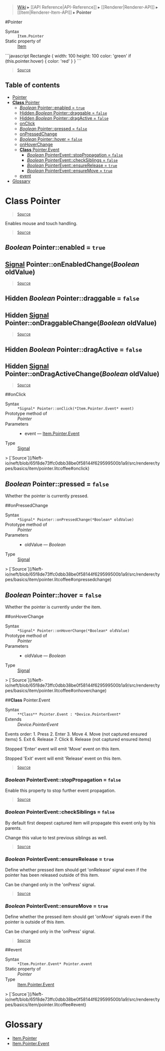 > [Wiki](Home) ▸ [[API Reference|API-Reference]] ▸ [[Renderer|Renderer-API]] ▸ [[Item|Renderer-Item-API]] ▸ **Pointer**

#Pointer
<dl><dt>Syntax</dt><dd><code>Item.Pointer</code></dd><dt>Static property of</dt><dd><a href="/Neft-io/neft/Renderer-Item-API.md#class-item">Item</a></dd></dl>
```javascript
Rectangle {
    width: 100
    height: 100
    color: 'green'
    if (this.pointer.hover) {
        color: 'red'
    }
}
```

> [`Source`](/Neft-io/neft/blob/65f8de73ffc0dbb38be0f58144f629599500b1a9/src/renderer/types/basics/item/pointer.litcoffee#pointer)

## Table of contents
* [Pointer](#pointer)
* [**Class** Pointer](#class-pointer)
  * [*Boolean* Pointer::enabled = `true`](#boolean-pointerenabled--true)
  * [Hidden *Boolean* Pointer::draggable = `false`](#hidden-boolean-pointerdraggable--false)
  * [Hidden *Boolean* Pointer::dragActive = `false`](#hidden-boolean-pointerdragactive--false)
  * [onClick](#onclick)
  * [*Boolean* Pointer::pressed = `false`](#boolean-pointerpressed--false)
  * [onPressedChange](#onpressedchange)
  * [*Boolean* Pointer::hover = `false`](#boolean-pointerhover--false)
  * [onHoverChange](#onhoverchange)
  * [**Class** Pointer.Event](#class-pointerevent)
    * [*Boolean* PointerEvent::stopPropagation = `false`](#boolean-pointereventstoppropagation--false)
    * [*Boolean* PointerEvent::checkSiblings = `false`](#boolean-pointereventchecksiblings--false)
    * [*Boolean* PointerEvent::ensureRelease = `true`](#boolean-pointereventensurerelease--true)
    * [*Boolean* PointerEvent::ensureMove = `true`](#boolean-pointereventensuremove--true)
  * [event](#event)
* [Glossary](#glossary)

# **Class** Pointer

> [`Source`](/Neft-io/neft/blob/65f8de73ffc0dbb38be0f58144f629599500b1a9/src/renderer/types/basics/item/pointer.litcoffee#class-pointer)

Enables mouse and touch handling.

> [`Source`](/Neft-io/neft/blob/65f8de73ffc0dbb38be0f58144f629599500b1a9/src/renderer/types/basics/item/pointer.litcoffee#class-pointer)

## *Boolean* Pointer::enabled = `true`

## [Signal](/Neft-io/neft/Signal-API.md#class-signal) Pointer::onEnabledChange(*Boolean* oldValue)

> [`Source`](/Neft-io/neft/blob/65f8de73ffc0dbb38be0f58144f629599500b1a9/src/renderer/types/basics/item/pointer.litcoffee#boolean-pointerenabled--true-signal-pointeronenabledchangeboolean-oldvalue)

## Hidden *Boolean* Pointer::draggable = `false`

## Hidden [Signal](/Neft-io/neft/Signal-API.md#class-signal) Pointer::onDraggableChange(*Boolean* oldValue)

> [`Source`](/Neft-io/neft/blob/65f8de73ffc0dbb38be0f58144f629599500b1a9/src/renderer/types/basics/item/pointer.litcoffee#hidden-boolean-pointerdraggable--false-hidden-signal-pointerondraggablechangeboolean-oldvalue)

## Hidden *Boolean* Pointer::dragActive = `false`

## Hidden [Signal](/Neft-io/neft/Signal-API.md#class-signal) Pointer::onDragActiveChange(*Boolean* oldValue)

> [`Source`](/Neft-io/neft/blob/65f8de73ffc0dbb38be0f58144f629599500b1a9/src/renderer/types/basics/item/pointer.litcoffee#hidden-boolean-pointerdragactive--false-hidden-signal-pointerondragactivechangeboolean-oldvalue)

##onClick
<dl><dt>Syntax</dt><dd><code>&#x2A;Signal&#x2A; Pointer::onClick(&#x2A;Item.Pointer.Event&#x2A; event)</code></dd><dt>Prototype method of</dt><dd><i>Pointer</i></dd><dt>Parameters</dt><dd><ul><li>event — <a href="/Neft-io/neft/Renderer-Item.Pointer-API.md#class-pointerevent">Item.Pointer.Event</a></li></ul></dd><dt>Type</dt><dd><a href="/Neft-io/neft/Signal-API.md#class-signal">Signal</a></dd></dl>
> [`Source`](/Neft-io/neft/blob/65f8de73ffc0dbb38be0f58144f629599500b1a9/src/renderer/types/basics/item/pointer.litcoffee#onclick)

## *Boolean* Pointer::pressed = `false`

Whether the pointer is currently pressed.

##onPressedChange
<dl><dt>Syntax</dt><dd><code>&#x2A;Signal&#x2A; Pointer::onPressedChange(&#x2A;Boolean&#x2A; oldValue)</code></dd><dt>Prototype method of</dt><dd><i>Pointer</i></dd><dt>Parameters</dt><dd><ul><li>oldValue — <i>Boolean</i></li></ul></dd><dt>Type</dt><dd><a href="/Neft-io/neft/Signal-API.md#class-signal">Signal</a></dd></dl>
> [`Source`](/Neft-io/neft/blob/65f8de73ffc0dbb38be0f58144f629599500b1a9/src/renderer/types/basics/item/pointer.litcoffee#onpressedchange)

## *Boolean* Pointer::hover = `false`

Whether the pointer is currently under the item.

##onHoverChange
<dl><dt>Syntax</dt><dd><code>&#x2A;Signal&#x2A; Pointer::onHoverChange(&#x2A;Boolean&#x2A; oldValue)</code></dd><dt>Prototype method of</dt><dd><i>Pointer</i></dd><dt>Parameters</dt><dd><ul><li>oldValue — <i>Boolean</i></li></ul></dd><dt>Type</dt><dd><a href="/Neft-io/neft/Signal-API.md#class-signal">Signal</a></dd></dl>
> [`Source`](/Neft-io/neft/blob/65f8de73ffc0dbb38be0f58144f629599500b1a9/src/renderer/types/basics/item/pointer.litcoffee#onhoverchange)

##**Class** Pointer.Event
<dl><dt>Syntax</dt><dd><code>&#x2A;&#x2A;Class&#x2A;&#x2A; Pointer.Event : &#x2A;Device.PointerEvent&#x2A;</code></dd><dt>Extends</dt><dd><i>Device.PointerEvent</i></dd></dl>
Events order:
 1. Press
 2. Enter
 3. Move
 4. Move (not captured ensured items)
 5. Exit
 6. Release
 7. Click
 8. Release (not captured ensured items)

Stopped 'Enter' event will emit 'Move' event on this item.

Stopped 'Exit' event will emit 'Release' event on this item.

> [`Source`](/Neft-io/neft/blob/65f8de73ffc0dbb38be0f58144f629599500b1a9/src/renderer/types/basics/item/pointer.litcoffee#class-pointerevent)

### *Boolean* PointerEvent::stopPropagation = `false`

Enable this property to stop further event propagation.

> [`Source`](/Neft-io/neft/blob/65f8de73ffc0dbb38be0f58144f629599500b1a9/src/renderer/types/basics/item/pointer.litcoffee#boolean-pointereventstoppropagation--false)

### *Boolean* PointerEvent::checkSiblings = `false`

By default first deepest captured item will propagate this event only by his parents.

Change this value to test previous siblings as well.

> [`Source`](/Neft-io/neft/blob/65f8de73ffc0dbb38be0f58144f629599500b1a9/src/renderer/types/basics/item/pointer.litcoffee#boolean-pointereventchecksiblings--false)

### *Boolean* PointerEvent::ensureRelease = `true`

Define whether pressed item should get 'onRelease' signal even
if the pointer has been released outside of this item.

Can be changed only in the 'onPress' signal.

> [`Source`](/Neft-io/neft/blob/65f8de73ffc0dbb38be0f58144f629599500b1a9/src/renderer/types/basics/item/pointer.litcoffee#boolean-pointereventensurerelease--true)

### *Boolean* PointerEvent::ensureMove = `true`

Define whether the pressed item should get 'onMove' signals even
if the pointer is outside of this item.

Can be changed only in the 'onPress' signal.

> [`Source`](/Neft-io/neft/blob/65f8de73ffc0dbb38be0f58144f629599500b1a9/src/renderer/types/basics/item/pointer.litcoffee#boolean-pointereventensuremove--true)

##event
<dl><dt>Syntax</dt><dd><code>&#x2A;Item.Pointer.Event&#x2A; Pointer.event</code></dd><dt>Static property of</dt><dd><i>Pointer</i></dd><dt>Type</dt><dd><a href="/Neft-io/neft/Renderer-Item.Pointer-API.md#class-pointerevent">Item.Pointer.Event</a></dd></dl>
> [`Source`](/Neft-io/neft/blob/65f8de73ffc0dbb38be0f58144f629599500b1a9/src/renderer/types/basics/item/pointer.litcoffee#event)

# Glossary

- [Item.Pointer](#class-pointer)
- [Item.Pointer.Event](#class-pointerevent)

